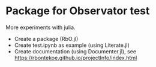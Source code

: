 # Package for Observator test

More experiments with julia.
- Create a package (RbO.jl)
- Create test.ipynb as example (using Literate.jl)
- Create documentation (using Documenter.jl), see https://rbontekoe.github.io/projectInfo/index.html

